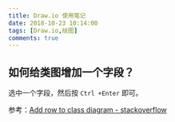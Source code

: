 ```yaml
---
title: Draw.io 使用笔记
date: 2018-10-23 10:14:00
tags: [Draw.io,绘图]
comments: true
---
```


## 如何给类图增加一个字段？

选中一个字段，然后按 `Ctrl +Enter` 即可。

参考：[Add row to class diagram - stackoverflow](https://stackoverflow.com/a/48559108/5671221)
